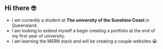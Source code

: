 ## Hi there 🤓
- I am currently a student at __The university of the Sunshine Coast__ in Queensland. 
- I am looking to extend myself a begin creating a portfolio at the end of my first year of university.
- I am learning the MERN stack and will be creating a couple websites 😀.

<!--
**jettm-github/jettm-github** is a ✨ _special_ ✨ repository because its `README.md` (this file) appears on your GitHub profile.

Here are some ideas to get you started:

- 🔭 I’m currently working on ...
- 🌱 I’m currently learning ...
- 👯 I’m looking to collaborate on ...
- 🤔 I’m looking for help with ...
- 💬 Ask me about ...
- 📫 How to reach me: ...
- 😄 Pronouns: ...
- ⚡ Fun fact: ...
-->

